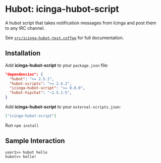 # Hubot: icinga-hubot-script

A hubot script that takes notification messages from Icinga and post them to any IRC channel.

See [`src/icinga-hubot-test.coffee`](src/icinga-hubot-test.coffee) for full documentation.

## Installation

Add **icinga-hubot-script** to your `package.json` file:

```json
"dependencies": {
  "hubot": ">= 2.5.1",
  "hubot-scripts": ">= 2.4.2",
  "icinga-hubot-script": ">= 0.0.0",
  "hubot-hipchat": "~2.5.1-5",
}
```

Add **icinga-hubot-script** to your `external-scripts.json`:

```json
["icinga-hubot-script"]
```

Run `npm install`

## Sample Interaction

```
user1>> hubot hello
hubot>> hello!
```
